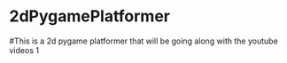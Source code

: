 # 2dPygamePlatformer

#This is a 2d pygame platformer that will be going along with the youtube videos 1
